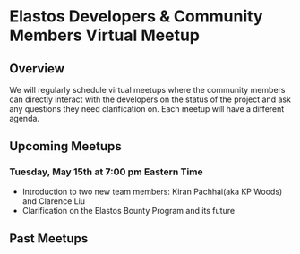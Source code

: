 # Elastos Developers & Community Members Virtual Meetup
## Overview
We will regularly schedule virtual meetups where the community members can directly interact with the developers on the status of the project and ask any questions they need clarification on. Each meetup will have a different agenda.

## Upcoming Meetups
### Tuesday, May 15th at 7:00 pm Eastern Time
- Introduction to two new team members: Kiran Pachhai(aka KP Woods) and Clarence Liu
- Clarification on the Elastos Bounty Program and its future

## Past Meetups

